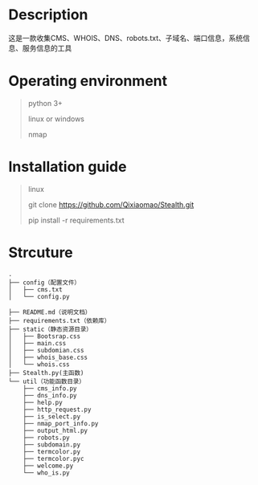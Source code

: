 # Description
这是一款收集CMS、WHOIS、DNS、robots.txt、子域名、端口信息，系统信息、服务信息的工具
# Operating  environment
> 
>python 3+
>  
>linux or windows
>
>nmap

# Installation guide 
> linux 
> 
> git clone https://github.com/Qixiaomao/Stealth.git
>
>pip install -r requirements.txt
>
>
>


# Strcuture

```
.
├── config（配置文件）
│   ├── cms.txt
│   └── config.py

├── README.md（说明文档）
├── requirements.txt（依赖库）
├── static（静态资源目录）
│   ├── Bootsrap.css
│   ├── main.css
│   ├── subdomian.css
│   ├── whois_base.css
│   └── whois.css
├── Stealth.py(主函数)
└── util（功能函数目录）
    ├── cms_info.py
    ├── dns_info.py
    ├── help.py
    ├── http_request.py
    ├── is_select.py
    ├── nmap_port_info.py
    ├── output_html.py
    ├── robots.py
    ├── subdomain.py
    ├── termcolor.py
    ├── termcolor.pyc
    ├── welcome.py
    └── who_is.py


